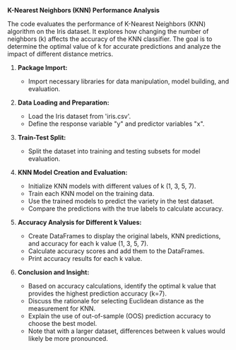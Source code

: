 **K-Nearest Neighbors (KNN) Performance Analysis**

The code evaluates the performance of K-Nearest Neighbors (KNN) algorithm on the Iris dataset. It explores how changing the number of neighbors (k) affects the accuracy of the KNN classifier. The goal is to determine the optimal value of k for accurate predictions and analyze the impact of different distance metrics.

1. **Package Import:**
   - Import necessary libraries for data manipulation, model building, and evaluation.

2. **Data Loading and Preparation:**
   - Load the Iris dataset from 'iris.csv'.
   - Define the response variable "y" and predictor variables "x".

3. **Train-Test Split:**
   - Split the dataset into training and testing subsets for model evaluation.

4. **KNN Model Creation and Evaluation:**
   - Initialize KNN models with different values of k (1, 3, 5, 7).
   - Train each KNN model on the training data.
   - Use the trained models to predict the variety in the test dataset.
   - Compare the predictions with the true labels to calculate accuracy.

5. **Accuracy Analysis for Different k Values:**
   - Create DataFrames to display the original labels, KNN predictions, and accuracy for each k value (1, 3, 5, 7).
   - Calculate accuracy scores and add them to the DataFrames.
   - Print accuracy results for each k value.

6. **Conclusion and Insight:**
   - Based on accuracy calculations, identify the optimal k value that provides the highest prediction accuracy (k=7).
   - Discuss the rationale for selecting Euclidean distance as the measurement for KNN.
   - Explain the use of out-of-sample (OOS) prediction accuracy to choose the best model.
   - Note that with a larger dataset, differences between k values would likely be more pronounced.

